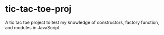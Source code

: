 # tic-tac-toe-proj
A tic tac toe project to test my knowledge of constructors, factory function, and modules in JavaScript

